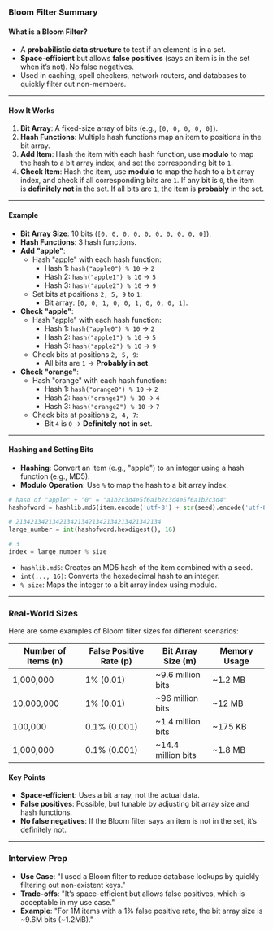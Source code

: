 ### **Bloom Filter Summary**

#### **What is a Bloom Filter?**

- A **probabilistic data structure** to test if an element is in a set.
- **Space-efficient** but allows **false positives** (says an item is in the set when it’s not). No false negatives.
- Used in caching, spell checkers, network routers, and databases to quickly filter out non-members.

---
#### **How It Works**

1. **Bit Array**: A fixed-size array of bits (e.g., `[0, 0, 0, 0, 0]`).
2. **Hash Functions**: Multiple hash functions map an item to positions in the bit array.
3. **Add Item**: Hash the item with each hash function, use **modulo** to map the hash to a bit array index, and set the corresponding bit to `1`.
4. **Check Item**: Hash the item, use **modulo** to map the hash to a bit array index, and check if all corresponding bits are `1`. If any bit is `0`, the item is **definitely not** in the set. If all bits are `1`, the item is **probably** in the set.
---
#### **Example**

- **Bit Array Size**: 10 bits (`[0, 0, 0, 0, 0, 0, 0, 0, 0, 0]`).
- **Hash Functions**: 3 hash functions.
- **Add "apple"**:
    - Hash "apple" with each hash function:
        - Hash 1: `hash("apple0") % 10` → `2`
        - Hash 2: `hash("apple1") % 10` → `5`
        - Hash 3: `hash("apple2") % 10` → `9`
    - Set bits at positions `2, 5, 9` to `1`:
        - Bit array: `[0, 0, 1, 0, 0, 1, 0, 0, 0, 1]`.
- **Check "apple"**:
    - Hash "apple" with each hash function:
        - Hash 1: `hash("apple0") % 10` → `2`
        - Hash 2: `hash("apple1") % 10` → `5`
        - Hash 3: `hash("apple2") % 10` → `9`
    - Check bits at positions `2, 5, 9`:
        - All bits are `1` → **Probably in set**.
- **Check "orange"**:
    - Hash "orange" with each hash function:
        - Hash 1: `hash("orange0") % 10` → `2`
        - Hash 2: `hash("orange1") % 10` → `4`
        - Hash 3: `hash("orange2") % 10` → `7`
    - Check bits at positions `2, 4, 7`:
        - Bit `4` is `0` → **Definitely not in set**.

---

#### **Hashing and Setting Bits**

- **Hashing**: Convert an item (e.g., "apple") to an integer using a hash function (e.g., MD5).
- **Modulo Operation**: Use `%` to map the hash to a bit array index.
```python
# hash of "apple" + "0" = "a1b2c3d4e5f6a1b2c3d4e5f6a1b2c3d4"
hashofword = hashlib.md5(item.encode('utf-8') + str(seed).encode('utf-8'))

# 2134213421342134213421342134213421342134
large_number = int(hashofword.hexdigest(), 16) 

# 3
index = large_number % size
```
- `hashlib.md5`: Creates an MD5 hash of the item combined with a seed.
- `int(..., 16)`: Converts the hexadecimal hash to an integer.
- `% size`: Maps the integer to a bit array index using modulo.
---

### Real-World Sizes

Here are some examples of Bloom filter sizes for different scenarios:

|**Number of Items (n)**|**False Positive Rate (p)**|**Bit Array Size (m)**|**Memory Usage**|
|---|---|---|---|
|1,000,000|1% (0.01)|~9.6 million bits|~1.2 MB|
|10,000,000|1% (0.01)|~96 million bits|~12 MB|
|100,000|0.1% (0.001)|~1.4 million bits|~175 KB|
|1,000,000|0.1% (0.001)|~14.4 million bits|~1.8 MB|
#### **Key Points**

- **Space-efficient**: Uses a bit array, not the actual data.
- **False positives**: Possible, but tunable by adjusting bit array size and hash functions.
- **No false negatives**: If the Bloom filter says an item is not in the set, it’s definitely not.

---

### **Interview Prep**

- **Use Case**: "I used a Bloom filter to reduce database lookups by quickly filtering out non-existent keys."
- **Trade-offs**: "It’s space-efficient but allows false positives, which is acceptable in my use case."
- **Example**: "For 1M items with a 1% false positive rate, the bit array size is ~9.6M bits (~1.2MB)."
